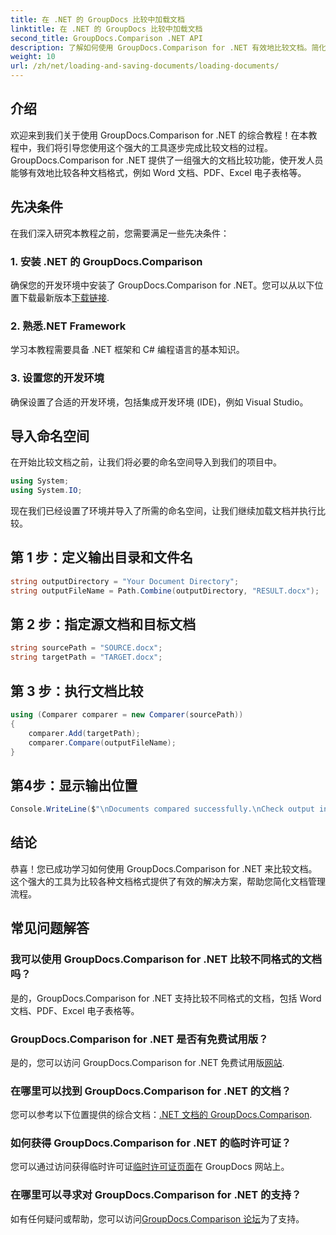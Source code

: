 ```yaml
---
title: 在 .NET 的 GroupDocs 比较中加载文档
linktitle: 在 .NET 的 GroupDocs 比较中加载文档
second_title: GroupDocs.Comparison .NET API
description: 了解如何使用 GroupDocs.Comparison for .NET 有效地比较文档。简化您的文档管理流程。
weight: 10
url: /zh/net/loading-and-saving-documents/loading-documents/
---
```

## 介绍
欢迎来到我们关于使用 GroupDocs.Comparison for .NET 的综合教程！在本教程中，我们将引导您使用这个强大的工具逐步完成比较文档的过程。 GroupDocs.Comparison for .NET 提供了一组强大的文档比较功能，使开发人员能够有效地比较各种文档格式，例如 Word 文档、PDF、Excel 电子表格等。
## 先决条件
在我们深入研究本教程之前，您需要满足一些先决条件：
### 1. 安装 .NET 的 GroupDocs.Comparison
确保您的开发环境中安装了 GroupDocs.Comparison for .NET。您可以从以下位置下载最新版本[下载链接](https://releases.groupdocs.com/comparison/net/).
### 2. 熟悉.NET Framework
学习本教程需要具备 .NET 框架和 C# 编程语言的基本知识。
### 3. 设置您的开发环境
确保设置了合适的开发环境，包括集成开发环境 (IDE)，例如 Visual Studio。

## 导入命名空间
在开始比较文档之前，让我们将必要的命名空间导入到我们的项目中。

```csharp
using System;
using System.IO;
```

现在我们已经设置了环境并导入了所需的命名空间，让我们继续加载文档并执行比较。
## 第 1 步：定义输出目录和文件名
```csharp
string outputDirectory = "Your Document Directory";
string outputFileName = Path.Combine(outputDirectory, "RESULT.docx");
```
## 第 2 步：指定源文档和目标文档
```csharp
string sourcePath = "SOURCE.docx";
string targetPath = "TARGET.docx";
```
## 第 3 步：执行文档比较
```csharp
using (Comparer comparer = new Comparer(sourcePath))
{
    comparer.Add(targetPath);
    comparer.Compare(outputFileName);
}
```
## 第4步：显示输出位置
```csharp
Console.WriteLine($"\nDocuments compared successfully.\nCheck output in {outputDirectory}.");
```

## 结论
恭喜！您已成功学习如何使用 GroupDocs.Comparison for .NET 来比较文档。这个强大的工具为比较各种文档格式提供了有效的解决方案，帮助您简化文档管理流程。
## 常见问题解答
### 我可以使用 GroupDocs.Comparison for .NET 比较不同格式的文档吗？
是的，GroupDocs.Comparison for .NET 支持比较不同格式的文档，包括 Word 文档、PDF、Excel 电子表格等。
### GroupDocs.Comparison for .NET 是否有免费试用版？
是的，您可以访问 GroupDocs.Comparison for .NET 免费试用版[网站](https://releases.groupdocs.com/).
### 在哪里可以找到 GroupDocs.Comparison for .NET 的文档？
您可以参考以下位置提供的综合文档：[.NET 文档的 GroupDocs.Comparison](https://tutorials.groupdocs.com/comparison/net/).
### 如何获得 GroupDocs.Comparison for .NET 的临时许可证？
您可以通过访问获得临时许可证[临时许可证页面](https://purchase.groupdocs.com/temporary-license/)在 GroupDocs 网站上。
### 在哪里可以寻求对 GroupDocs.Comparison for .NET 的支持？
如有任何疑问或帮助，您可以访问[GroupDocs.Comparison 论坛](https://forum.groupdocs.com/c/comparison/12)为了支持。
